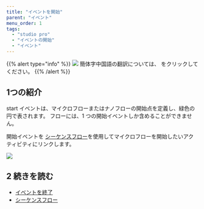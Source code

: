 ```yaml
---
title: "イベントを開始"
parent: "イベント"
menu_order: 1
tags:
  - "studio pro"
  - "イベントの開始"
  - "イベント"
---
```


{{% alert type="info" %}}
<img src="attachments/chinese-translation/china.png" style="display: inline-block; margin: 0" /> 簡体字中国語の翻訳については、 [<unk> <unk> <unk>](https://cdn.mendix.tencent-cloud.com/documentation/refguide8/start-event.pdf) をクリックしてください。
{{% /alert %}}

## 1つの紹介

start イベントは、マイクロフローまたはナノフローの開始点を定義し、緑色の円で表されます。 フローには、1 つの開始イベントしか含めることができません。

開始イベントを [シーケンスフロー](sequence-flow)を使用してマイクロフローを開始したいアクティビティにリンクします。

![](attachments/events/start-event.png)

## 2 続きを読む

* [イベントを終了](end-event)
* [シーケンスフロー](sequence-flow)